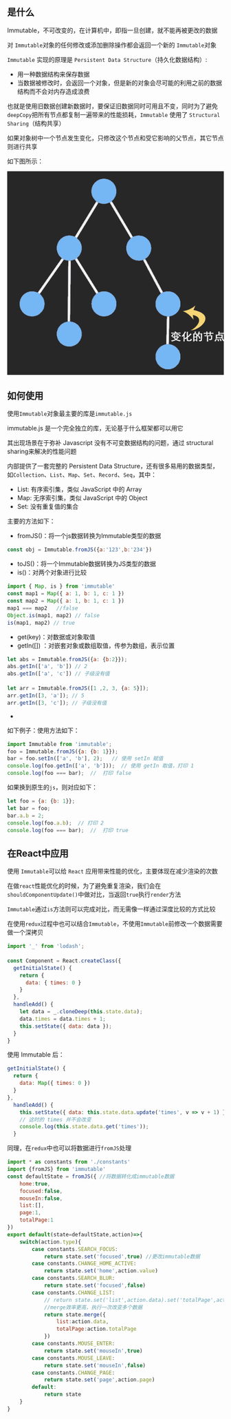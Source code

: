 ## 是什么

Immutable，不可改变的，在计算机中，即指一旦创建，就不能再被更改的数据

对 `Immutable`对象的任何修改或添加删除操作都会返回一个新的 `Immutable`对象

`Immutable` 实现的原理是 `Persistent Data Structure`（持久化数据结构）:

- 用一种数据结构来保存数据
- 当数据被修改时，会返回一个对象，但是新的对象会尽可能的利用之前的数据结构而不会对内存造成浪费

也就是使用旧数据创建新数据时，要保证旧数据同时可用且不变，同时为了避免 `deepCopy`把所有节点都复制一遍带来的性能损耗，`Immutable` 使用了 `Structural Sharing`（结构共享）

如果对象树中一个节点发生变化，只修改这个节点和受它影响的父节点，其它节点则进行共享

如下图所示：

![img](img/2b4c801a7b40eefcd4ee6767fb984fdf_720w.gif)

## 如何使用

使用`Immutable`对象最主要的库是`immutable.js`

immutable.js 是一个完全独立的库，无论基于什么框架都可以用它

其出现场景在于弥补 Javascript 没有不可变数据结构的问题，通过 structural sharing来解决的性能问题

内部提供了一套完整的 Persistent Data Structure，还有很多易用的数据类型，如`Collection`、`List`、`Map`、`Set`、`Record`、`Seq`，其中：

- List: 有序索引集，类似 JavaScript 中的 Array
- Map: 无序索引集，类似 JavaScript 中的 Object
- Set: 没有重复值的集合

主要的方法如下：

- fromJS()：将一个js数据转换为Immutable类型的数据

```js
const obj = Immutable.fromJS({a:'123',b:'234'})
```

- toJS()：将一个Immutable数据转换为JS类型的数据
- is()：对两个对象进行比较

```js
import { Map, is } from 'immutable'
const map1 = Map({ a: 1, b: 1, c: 1 })
const map2 = Map({ a: 1, b: 1, c: 1 })
map1 === map2   //false
Object.is(map1, map2) // false
is(map1, map2) // true
```

- get(key)：对数据或对象取值
- getIn([]) ：对嵌套对象或数组取值，传参为数组，表示位置

```js
let abs = Immutable.fromJS({a: {b:2}});
abs.getIn(['a', 'b']) // 2
abs.getIn(['a', 'c']) // 子级没有值

let arr = Immutable.fromJS([1 ,2, 3, {a: 5}]);
arr.getIn([3, 'a']); // 5
arr.getIn([3, 'c']); // 子级没有值
```

- 

如下例子：使用方法如下：

```js
import Immutable from 'immutable';
foo = Immutable.fromJS({a: {b: 1}});
bar = foo.setIn(['a', 'b'], 2);   // 使用 setIn 赋值
console.log(foo.getIn(['a', 'b']));  // 使用 getIn 取值，打印 1
console.log(foo === bar);  //  打印 false
```

如果换到原生的`js`，则对应如下：

```js
let foo = {a: {b: 1}};
let bar = foo;
bar.a.b = 2;
console.log(foo.a.b);  // 打印 2
console.log(foo === bar);  //  打印 true
```

## 在React中应用

使用 `Immutable`可以给 `React` 应用带来性能的优化，主要体现在减少渲染的次数

在做`react`性能优化的时候，为了避免重复渲染，我们会在`shouldComponentUpdate()`中做对比，当返回`true`执行`render`方法

`Immutable`通过`is`方法则可以完成对比，而无需像一样通过深度比较的方式比较

在使用`redux`过程中也可以结合`Immutable`，不使用`Immutable`前修改一个数据需要做一个深拷贝

```jsx
import '_' from 'lodash';

const Component = React.createClass({
  getInitialState() {
    return {
      data: { times: 0 }
    }
  },
  handleAdd() {
    let data = _.cloneDeep(this.state.data);
    data.times = data.times + 1;
    this.setState({ data: data });
  }
}
```

使用 Immutable 后：

```jsx
getInitialState() {
  return {
    data: Map({ times: 0 })
  }
},
  handleAdd() {
    this.setState({ data: this.state.data.update('times', v => v + 1) });
    // 这时的 times 并不会改变
    console.log(this.state.data.get('times'));
  }
```

同理，在`redux`中也可以将数据进行`fromJS`处理

```js
import * as constants from './constants'
import {fromJS} from 'immutable'
const defaultState = fromJS({ //将数据转化成immutable数据
    home:true,
    focused:false,
    mouseIn:false,
    list:[],
    page:1,
    totalPage:1
})
export default(state=defaultState,action)=>{
    switch(action.type){
        case constants.SEARCH_FOCUS:
            return state.set('focused',true) //更改immutable数据
        case constants.CHANGE_HOME_ACTIVE:
            return state.set('home',action.value)
        case constants.SEARCH_BLUR:
            return state.set('focused',false)
        case constants.CHANGE_LIST:
            // return state.set('list',action.data).set('totalPage',action.totalPage)
            //merge效率更高，执行一次改变多个数据
            return state.merge({
                list:action.data,
                totalPage:action.totalPage
            })
        case constants.MOUSE_ENTER:
            return state.set('mouseIn',true)
        case constants.MOUSE_LEAVE:
            return state.set('mouseIn',false)
        case constants.CHANGE_PAGE:
            return state.set('page',action.page)
        default:
            return state
    }
}
```